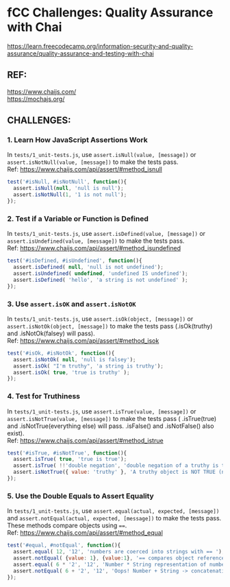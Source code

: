 # fCC Challenges: Quality Assurance with Chai  

https://learn.freecodecamp.org/information-security-and-quality-assurance/quality-assurance-and-testing-with-chai

## REF:  
 https://www.chaijs.com/  
 https://mochajs.org/  

## CHALLENGES:

### 1. Learn How JavaScript Assertions Work  
In `tests/1_unit-tests.js`, use `assert.isNull(value, [message])` or `assert.isNotNull(value, [message])` to make the tests pass.  
Ref: https://www.chaijs.com/api/assert/#method_isnull
 
```js
test('#isNull, #isNotNull', function(){
  assert.isNull(null, 'null is null');
  assert.isNotNull(1, '1 is not null');
});
```

### 2. Test if a Variable or Function is Defined  
In `tests/1_unit-tests.js`, use `assert.isDefined(value, [message])` or `assert.isUndefined(value, [message])` to make the tests pass.  
Ref: https://www.chaijs.com/api/assert/#method_isundefined  
```js
test('#isDefined, #isUndefined', function(){
  assert.isDefined( null, 'null is not undefined');
  assert.isUndefined( undefined, 'undefined IS undefined');
  assert.isDefined( 'hello', 'a string is not undefined' );
});
```

### 3. Use `assert.isOK` and `assert.isNotOK`  
In `tests/1_unit-tests.js`, use `assert.isOk(object, [message])` or `assert.isNotOk(object, [message])` to make the tests pass (.isOk(truthy) and .isNotOk(falsey) will pass).  
Ref: https://www.chaijs.com/api/assert/#method_isok  
```js
test('#isOk, #isNotOk', function(){
  assert.isNotOk( null, 'null is falsey');
  assert.isOk( "I'm truthy", 'a string is truthy');
  assert.isOk( true, 'true is truthy' );
});
```

### 4. Test for Truthiness  
In `tests/1_unit-tests.js`, use `assert.isTrue(value, [message])` or `assert.isNotTrue(value, [message])` to make the tests pass ( .isTrue(true) and .isNotTrue(everything else) will pass. .isFalse() and .isNotFalse() also exist).  
Ref: https://www.chaijs.com/api/assert/#method_istrue  
```js
test('#isTrue, #isNotTrue', function(){
  assert.isTrue( true, 'true is true');
  assert.isTrue( !!'double negation', 'double negation of a truthy is true');
  assert.isNotTrue({ value: 'truthy' }, 'A truthy object is NOT TRUE (neither is false...)' );
});
```

### 5. Use the Double Equals to Assert Equality  
In `tests/1_unit-tests.js`, use `assert.equal(actual, expected, [message])` and  `assert.notEqual(actual, expected, [message])` to make the tests pass. These methods compare objects using `==`.  
Ref: https://www.chaijs.com/api/assert/#method_equal  
```js
test('#equal, #notEqual', function(){ 
  assert.equal( 12, '12', 'numbers are coerced into strings with == ');
  assert.notEqual( {value: 1}, {value:1}, '== compares object references, NOT values');
  assert.equal( 6 * '2', '12', 'Number * String representation of number -> Number');
  assert.notEqual( 6 + '2', '12', 'Oops! Number + String -> concatenation' );
});
```
